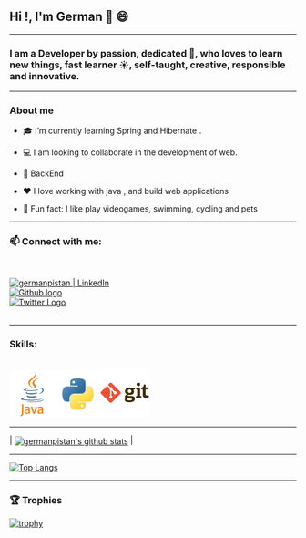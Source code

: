 ## Hi !, I'm German  👋  😄


---

### I am a Developer by passion, dedicated 💪, who loves to learn new things, fast learner ☀️, self-taught, creative, responsible and innovative.

---

###  About me

- 🎓 I’m currently learning Spring and Hibernate .

- 💻 I am looking to collaborate in the development of web. 

- 💼 BackEnd

- ❤️ I  love working with java , and build web applications

- 🎪 Fun fact: I like play videogames, swimming, cycling and pets

---

### 📫 Connect with me:

<br>

[<img alt="germanpistan | LinkedIn" width="60px" src="https://github.com/TheDudeThatCode/TheDudeThatCode/blob/master/Assets/Linkedin.svg" />][linkedin]  
[<img width="60px" src="https://cdn.svgporn.com/logos/github-icon.svg" alt="Github logo" />](https://github.com/germanpistan)  
[<img style = "margin-left = 50px" src="https://github.com/TheDudeThatCode/TheDudeThatCode/blob/master/Assets/Twitter.svg" alt="Twitter Logo" width="60px" />](https://twitter.com/GermanPistan)
<br>
<br>

---

### Skills:

<br>
<code><img width="80px" alt="java" src="https://raw.githubusercontent.com/github/explore/80688e429a7d4ef2fca1e82350fe8e3517d3494d/topics/java/java.png"></code><code><img width="80px" alt="python" src="https://raw.githubusercontent.com/github/explore/80688e429a7d4ef2fca1e82350fe8e3517d3494d/topics/python/python.png"></code><code><img width="85px" alt="git" src="https://raw.githubusercontent.com/github/explore/80688e429a7d4ef2fca1e82350fe8e3517d3494d/topics/git/git.png"></code>
<br>

---

| <a href="https://github.com/anuraghazra/github-readme-stats"><img align="center" src="https://github-readme-stats.vercel.app/api?username=germanpistan&show_icons=true&include_all_commits=true&theme=buefy&hide_border=true" alt="germanpistan's github stats" /></a> | <a href="https://github.com/anuraghazra/github-readme-stats"></a>

---
[![Top Langs](https://github-readme-stats.vercel.app/api/top-langs/?username=germanpistan&langs_count=5&layout=compact&theme=react)](https://github.com/anuraghazra/github-readme-stats)

---
### 🏆 Trophies
[![trophy](https://github-profile-trophy.vercel.app/?username=germanpistan&theme=dracula)](https://github.com/ryo-ma/github-profile-trophy)


[linkedin]: https://www.linkedin.com/in/anibal-german-pistan-3b9770172/

<!--
**germanpistan/germanpistan** is a ✨ _special_ ✨ repository because its `README.md` (this file) appears on your GitHub profile.

---


